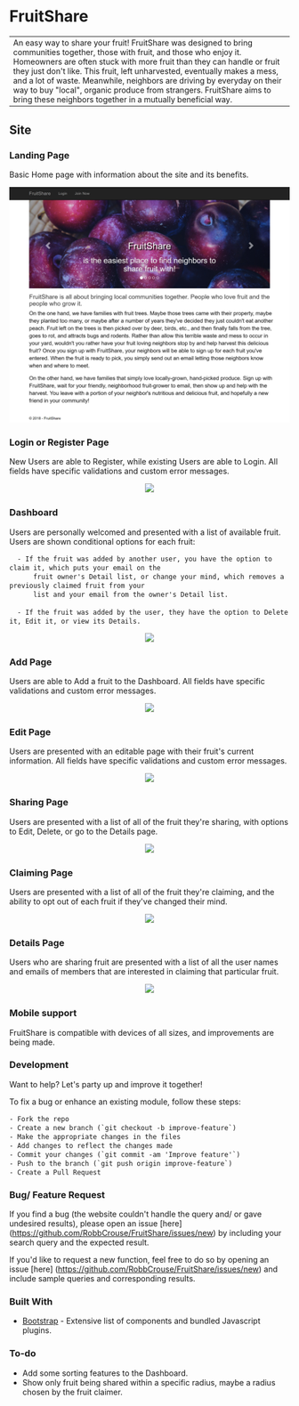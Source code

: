﻿# FruitShare
<table>
<tr>
<td>
    An easy way to share your fruit!  FruitShare was designed to bring communities together, those with fruit, and those who enjoy it.  Homeowners are often stuck with more fruit than they can handle or fruit they just don't like.  This fruit, left unharvested, eventually makes a mess, and a lot of waste.  Meanwhile, neighbors are driving by everyday on their way to buy "local", organic produce from strangers.  FruitShare aims to bring these neighbors together in a mutually beneficial way.
    </td>
    </tr>
    </table>
    
    
## Site

### Landing Page
Basic Home page with information about the site and its benefits.

<p align="center">
    <img src="https://github.com/RobbCrouse/FruitShare/blob/master/FruitScreens/FruitShareIndex.png">
</p>

### Login or Register Page
New Users are able to Register, while existing Users are able to Login.  All fields have specific validations and custom error messages.

<p align="center">
    <img src="https://github.com/RobbCrouse/FruitShare/blob/master/FruitScreens/FruitShareRegister.png">
</p>

### Dashboard
Users are personally welcomed and presented with a list of available fruit.  Users are shown conditional options for each fruit:

      - If the fruit was added by another user, you have the option to claim it, which puts your email on the 
          fruit owner's Detail list, or change your mind, which removes a previously claimed fruit from your 
          list and your email from the owner's Detail list. 
          
      - If the fruit was added by the user, they have the option to Delete it, Edit it, or view its Details.  
    
<p align="center">
    <img src="https://github.com/RobbCrouse/FruitShare/blob/master/FruitScreens/FruitShareDash.png">
</p>

### Add Page
Users are able to Add a fruit to the Dashboard.  All fields have specific validations and custom error messages.

<p align="center">
    <img src="https://github.com/RobbCrouse/FruitShare/blob/master/FruitScreens/FruitShareAdd.png">
</p>

### Edit Page
Users are presented with an editable page with their fruit's current information.  All fields have specific validations and custom error messages.

<p align="center">
    <img src="https://github.com/RobbCrouse/FruitShare/blob/master/FruitScreens/FruitShareEdit.png">
</p>

### Sharing Page
Users are presented with a list of all of the fruit they're sharing, with options to Edit, Delete, or go to the Details page.

<p align="center">
    <img src="https://github.com/RobbCrouse/FruitShare/blob/master/FruitScreens/FruitShareShared.png">
</p>

### Claiming Page
Users are presented with a list of all of the fruit they're claiming, and the ability to opt out of each fruit if they've changed their mind.

<p align="center">
    <img src="https://github.com/RobbCrouse/FruitShare/blob/master/FruitScreens/FruitShareClaimed.png">
</p>

### Details Page
Users who are sharing fruit are presented with a list of all the user names and emails of members that are interested in claiming that particular fruit.

<p align="center">
    <img src="https://github.com/RobbCrouse/FruitShare/blob/master/FruitScreens/FruitShareDetails.png">
</p>

### Mobile support
FruitShare is compatible with devices of all sizes, and improvements are being made.

### Development
Want to help?  Let's party up and improve it together!

To fix a bug or enhance an existing module, follow these steps:

    - Fork the repo
    - Create a new branch (`git checkout -b improve-feature`)
    - Make the appropriate changes in the files
    - Add changes to reflect the changes made
    - Commit your changes (`git commit -am 'Improve feature'`)
    - Push to the branch (`git push origin improve-feature`)
    - Create a Pull Request
    
### Bug/ Feature Request

If you find a bug (the website couldn't handle the query and/ or gave undesired results), please open an issue [here]
(https://github.com/RobbCrouse/FruitShare/issues/new) by including your search query and the expected result.

If you'd like to request a new function, feel free to do so by opening an issue [here]
(https://github.com/RobbCrouse/FruitShare/issues/new) and include sample queries and corresponding results.

### Built With

- [Bootstrap](http://getbootstrap.com/) - Extensive list of components and bundled Javascript plugins.

### To-do

- Add some sorting features to the Dashboard.
- Show only fruit being shared within a specific radius, maybe a radius chosen by the fruit claimer.

